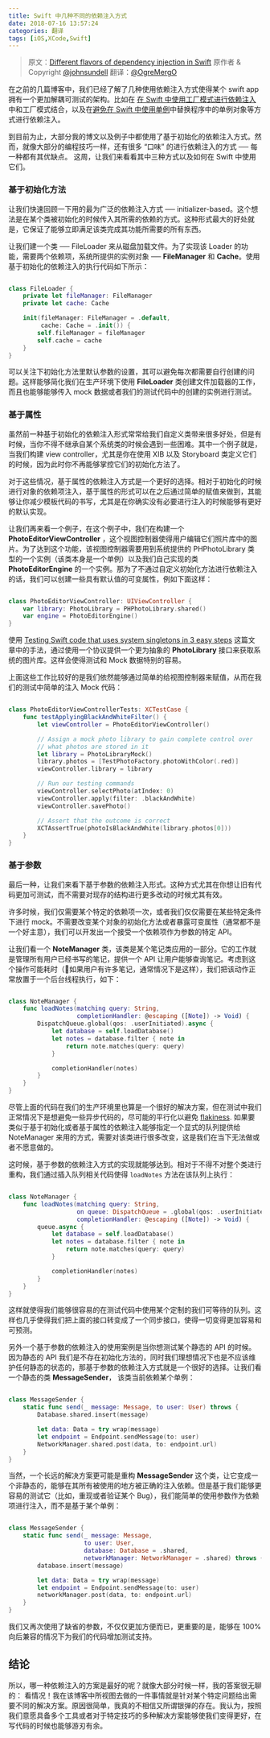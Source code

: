 ```yaml
---
title: Swift 中几种不同的依赖注入方式
date: 2018-07-16 13:57:24
categories: 翻译
tags: [iOS,XCode,Swift]
---
```


> 原文：[Different flavors of dependency injection in Swift](https://www.swiftbysundell.com/posts/different-flavors-of-dependency-injection-in-swift)
> 原作者 & Copyright [@johnsundell](https://twitter.com/johnsundell)
> 翻译：[@OgreMergO](https://twitter.com/OgreMergO)

在之前的几篇博客中，我们已经了解了几种使用依赖注入方式使得某个 swift app 拥有一个更加解耦可测试的架构。比如在 [在 Swift 中使用工厂模式进行依赖注入](http://hechen.xyz/2017/11/19/Dependency-injection-using-factories-in-Swift/) 中和工厂模式结合，以及在[避免在 Swift 中使用单例](http://hechen.xyz/2018/07/16/Avoiding-singletons-in-Swift/)中替换程序中的单例对象等方式进行依赖注入。

到目前为止，大部分我的博文以及例子中都使用了基于初始化的依赖注入方式。然而，就像大部分的编程技巧一样，还有很多 “口味” 的进行依赖注入的方式 ── 每一种都有其优缺点。 这周，让我们来看看其中三种方式以及如何在 Swift 中使用它们。

### 基于初始化方法

让我们快速回顾一下用的最为广泛的依赖注入方式 ── initializer-based。这个想法是在某个类被初始化的时候传入其所需的依赖的方式。这种形式最大的好处就是，它保证了能够立即满足该类完成其功能所需要的所有东西。

让我们建一个类 ── FileLoader 来从磁盘加载文件。为了实现该 Loader 的功能，需要两个依赖项，系统所提供的实例对象 ── **FileManager** 和 **Cache**。使用基于初始化的依赖注入的执行代码如下所示：


``` Swift

class FileLoader {
    private let fileManager: FileManager
    private let cache: Cache

    init(fileManager: FileManager = .default,
         cache: Cache = .init()) {
        self.fileManager = fileManager
        self.cache = cache
    }
}

```

可以关注下初始化方法里默认参数的设置，其可以避免每次都需要自行创建的问题。这样能够简化我们在生产环境下使用 **FileLoader** 类创建文件加载器的工作，而且也能够能够传入 mock 数据或者我们的测试代码中的创建的实例进行测试。


### 基于属性

虽然前一种基于初始化的依赖注入形式常常给我们自定义类带来很多好处，但是有时候，当你不得不继承自某个系统类的时候会遇到一些困难。其中一个例子就是，当我们构建 view controller，尤其是你在使用 XIB 以及 Storyboard 类定义它们的时候，因为此时你不再能够掌控它们的初始化方法了。

对于这些情况，基于属性的依赖注入方式是一个更好的选择。相对于初始化的时候进行对象的依赖项注入，基于属性的形式可以在之后通过简单的赋值来做到，其能够让你减少模板代码的书写，尤其是在你确实没有必要进行注入的时候能够有更好的默认实现。

让我们再来看一个例子，在这个例子中，我们在构建一个 **PhotoEditorViewController** ，这个视图控制器使得用户编辑它们照片库中的图片。为了达到这个功能，该视图控制器需要用到系统提供的 PHPhotoLibrary 类型的一个实例（该类本身是一个单例）以及我们自己实现的类 **PhotoEditorEngine** 的一个实例。那为了不通过自定义初始化方法进行依赖注入的话，我们可以创建一些具有默认值的可变属性，例如下面这样：


``` Swift

class PhotoEditorViewController: UIViewController {
    var library: PhotoLibrary = PHPhotoLibrary.shared()
    var engine = PhotoEditorEngine()
}

```

使用 [Testing Swift code that uses system singletons in 3 easy steps](https://www.swiftbysundell.com/posts/testing-swift-code-that-uses-system-singletons-in-3-easy-steps) 这篇文章中的手法，通过使用一个协议提供一个更为抽象的 **PhotoLibrary** 接口来获取系统的图片库。这样会使得测试和 Mock 数据特别的容易。

上面这些工作比较好的是我们依然能够通过简单的给视图控制器来赋值，从而在我们的测试中简单的注入 Mock 代码：


``` Swift

class PhotoEditorViewControllerTests: XCTestCase {
    func testApplyingBlackAndWhiteFilter() {
        let viewController = PhotoEditorViewController()

        // Assign a mock photo library to gain complete control over
        // what photos are stored in it
        let library = PhotoLibraryMock()
        library.photos = [TestPhotoFactory.photoWithColor(.red)]
        viewController.library = library

        // Run our testing commands
        viewController.selectPhoto(atIndex: 0)
        viewController.apply(filter: .blackAndWhite)
        viewController.savePhoto()

        // Assert that the outcome is correct
        XCTAssertTrue(photoIsBlackAndWhite(library.photos[0]))
    }   
}

```

### 基于参数

最后一种，让我们来看下基于参数的依赖注入形式。这种方式尤其在你想让旧有代码更加可测试，而不需要对现存的结构进行更多改动的时候尤其有效。

许多时候，我们仅需要某个特定的依赖项一次，或者我们仅仅需要在某些特定条件下进行 mock。不需要改变某个对象的初始化方法或者暴露可变属性（通常都不是一个好主意），我们可以开发出一个接受一个依赖项作为参数的特定 API。

让我们看一个 **NoteManager** 类，该类是某个笔记类应用的一部分。它的工作就是管理所有用户已经书写的笔记，提供一个 API 让用户能够查询笔记。考虑到这个操作可能耗时（如果用户有许多笔记，通常情况下是这样），我们把该动作正常放置于一个后台线程执行，如下：

``` Swift

class NoteManager {
    func loadNotes(matching query: String,
                   completionHandler: @escaping ([Note]) -> Void) {
        DispatchQueue.global(qos: .userInitiated).async {
            let database = self.loadDatabase()
            let notes = database.filter { note in
                return note.matches(query: query)
            }

            completionHandler(notes)
        }
    }
}

```

尽管上面的代码在我们的生产环境里也算是一个很好的解决方案，但在测试中我们正常情况下是想避免一些异步代码的，尽可能的平行化以避免 [flakiness](https://www.swiftbysundell.com/posts/reducing-flakiness-in-swift-tests). 如果要类似于基于初始化或者基于属性的依赖注入能够指定一个显式的队列提供给 NoteManager 来用的方式，需要对该类进行很多改变，这是我们在当下无法做或者不愿意做的。

这时候，基于参数的依赖注入方式的实现就能够达到。相对于不得不对整个类进行重构，我们通过插入队列相关代码使得 `loadNotes` 方法在该队列上执行：


``` Swift

class NoteManager {
    func loadNotes(matching query: String,
                   on queue: DispatchQueue = .global(qos: .userInitiated),
                   completionHandler: @escaping ([Note]) -> Void) {
        queue.async {
            let database = self.loadDatabase()
            let notes = database.filter { note in
                return note.matches(query: query)
            }

            completionHandler(notes)
        }
    }
}

```

这样就使得我们能够很容易的在测试代码中使用某个定制的我们可等待的队列。这样也几乎使得我们把上面的接口转变成了一个同步接口，使得一切变得更加容易和可预测。

另外一个基于参数的依赖注入的使用案例是当你想测试某个静态的 API 的时候。因为静态的 API 我们是不存在初始化方法的，同时我们理想情况下也是不应该维护任何静态的状态的，那基于参数的依赖注入方式就是一个很好的选择。让我们看一个静态的类 **MessageSender**， 该类当前依赖某个单例：


``` Swift

class MessageSender {
    static func send(_ message: Message, to user: User) throws {
        Database.shared.insert(message)

        let data: Data = try wrap(message)
        let endpoint = Endpoint.sendMessage(to: user)
        NetworkManager.shared.post(data, to: endpoint.url)
    }
}

```

当然，一个长远的解决方案更可能是重构 **MessageSender** 这个类，让它变成一个非静态的，能够在其所有被使用的地方被正确的注入依赖。但是基于我们能够更容易的测试它（比如，重现或者验证某个 Bug），我们能简单的使用参数作为依赖项进行注入，而不是基于某个单例：



``` Swift

class MessageSender {
    static func send(_ message: Message,
                     to user: User,
                     database: Database = .shared,
                     networkManager: NetworkManager = .shared) throws {
        database.insert(message)

        let data: Data = try wrap(message)
        let endpoint = Endpoint.sendMessage(to: user)
        networkManager.post(data, to: endpoint.url)
    }
}

```

我们又再次使用了缺省的参数，不仅仅更加方便而已，更重要的是，能够在 100% 向后兼容的情况下为我们的代码增加测试支持。


## 结论

所以，哪一种依赖注入的方案是最好的呢？就像大部分时候一样，我的答案很无聊的： 看情况！我在该博客中所视图去做的一件事情就是针对某个特定问题给出需要不同的解决方案。原因很简单，我真的不相信又所谓银弹的存在。我认为，按照我们意愿具备多个工具或者对于特定技巧的多种解决方案能够使我们变得更好，在写代码的时候也能够游刃有余。
